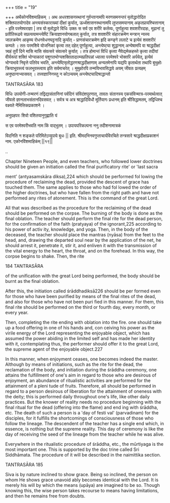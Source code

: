 +++
title = "19"

+++
अथैकोनविंशमाहिकम् । अथ अधरशासनस्थानां गुर्वन्तानामपि मरणसमनन्तरं मृतोद्धारोदित शक्तिपातयोगादेव अन्त्यसंस्काराख्यां दीक्षां कुर्यात्, ऊर्ध्वशासनस्थानामपि लुप्तसमयानाम् अकृतप्रायश्चित्तानाम् - इति परमेश्वराज्ञा | तत्र यो मृतोद्धारे विधिः उक्तः स सर्व एव शरीरे कर्तव्यः, पूर्णाहुत्या शवशरीरदाहः, मूढानां तु प्रतीतिरूढये सप्रत्ययामन्त्येष्टिं क्रियाज्ञानयोगबलात् कुर्यात्, तत्र शवशरीरे संहारक्रमेण मन्त्रान् न्यस्य जालक्रमेण आकृष्य रोधनवेधनघट्टनादि कुर्यात् - प्राणसंचारक्रमेण हृदि कण्ङ्गे ललाटे च इत्येवं शवशरीरं कम्पते । ततः परमशिवे योजनिकां कृत्वा तत् दहेत् पूर्णाहुत्या, अन्त्येष्ट्या शुद्धानाम् अन्येषामपि वा श्राद्धदीक्षां त्र्यहं तुर्ये दिने मासि मासि संवत्सरे संवत्सरे कुर्यात् । तत्र होमान्तं विधिं कृत्वा नैवेद्यमेकहस्ते कृत्वा तदीयां वीर्यरूपां शक्तिं भोग्याकारां पशुगतभोग्यशक्तितादात्म्यप्रतिपन्नां ध्यात्वा परमेश्वरे भोक्तरि अर्पयेत्, इत्येवं भोग्यभावे निवृत्ते पतिरेव भवति, अन्त्येष्टिमृतोद्धरणश्राद्धदीक्षाणाम् अन्यतमेनापि यद्यपि कृतार्थता तथापि बुभुक्षोः क्रियाभूयस्त्वं फलभूयस्त्वाय इति सर्वमाचरेत् । मुमुक्षोरपि तन्मयिभावसिद्धये अयम् जीवतः प्रत्यहम् अनुष्ठानाभ्यासवत् । तत्त्वज्ञानिनस्तु न कोऽप्ययम् अन्त्येष्ट्यादिश्राद्धान्तो 

TANTRASĀRA 183 

विधिः उपयोगी-तन्मरणं तद्विद्यासंतानिनां पर्वदिनं संविदंशपूरणात्, तावतः संतानस्य एकसंविन्मात्र-परमार्थत्वात् जीवतो ज्ञानलाभसंतानदिवसवत् । सर्वत्र च अत्र श्राद्धादिविधौ मूर्तियागः प्रधानम् इति श्रीसिद्धामतम्, तद्विधिश्च वक्ष्यते नैमित्तिकप्रकाशने । 

अनुग्रहपरः शिवो वशितयानुगृह्णाति यं 

स एव परमेश्वरीभवति नाम किं वाद्भुतम् । उपायपरिकल्पना ननु तदीशनामात्रकं 

विदनिति न शङ्कते परिमितेऽप्युपाये बुधः || इति. श्रीमदभिनवगुप्ताचार्यविरचिते तन्त्रसारे श्राद्धदीक्षाप्रकाशनं नाम. एकोनविंशमाहिकंम् ||१९|| 

.. 

Chapter Nineteen People, and even teachers, who followed lower doctrines should be given an initiation called the final purificatory rite' or 'last sacra 

ment' (antyasamskāra diksa),224 which should be performed fol lowing the procedure of reclaiming the dead, provided the descent of grace has touched them. The same applies to those who had fol lowed the order of the higher doctrines, but who have fallen from the right path and have not performed any rites of atonement. This is the command of the great Lord. 

All that was described as the procedure for the reclaiming of the dead should be performed on the corpse. The burning of the body is done as the final oblation. The teacher should perform the final rite for the dead person, for the confirmation of the faith (pratyaya) of the ignorant,225 according to his power of activ ity, knowledge, and yoga. Then, in the body of the deceased, the teacher should place the mantras (nyāsa) from the feet to the head, and, drawing the departed soul near by the application of the net, he should arrest it, penetrate it, stir it, and enliven it with the transmission of the vital energy to the heart, the throat, and on the forehead. In this way, the corpse begins to shake. Then, the rite 

184 TANTRASĀRA 

of the unification with the great Lord being performed, the body should be burnt as the final oblation. 

After this, the initiation called śrāddhadiksā226 should be per formed even for those who have been purified by means of the final rites of the dead, and also for those who have not been puri fied in this manner. For them, this final rite should be performed on the third or fourth day, every month, or every year. 

Then, completing the rite ending with oblation into the fire. one should take up a food offering in one of his hands and, con ceiving his power as the virile energy of the Lord representing the enjoyable object, which has assumed the power abiding in the limited self and has made her identity with it, contemplating thus, the performer should offer it to the great Lord, the supreme agent of the enjoyable object.227 

In this manner, when enjoyment ceases, one becomes indeed the master. Although by means of initiations, such as the rite for the dead, the reclamation of the body, and initiation during the śrāddha ceremony, one attains the fulfillment of one's aim in regard to those who are desirous of enjoyment, an abundance of ritualistic activities are performed for the attainment of a pleni tude of fruits. Therefore, all should be performed in regard to a person desirous of liberation for the attainment of oneness with the deity; this is performed daily throughout one's life, like other daily practices. But the knower of reality needs no procedure beginning with the final ritual for the dead (offering into the flame) and end ing with śrāddha, etc. The death of such a person is a 'day of festi val' (parvadinam) for the disciples, for it fulfills the shortcomings of consciousness of those who follow the lineage. The descendent of the teacher has a single end which, in essence, is nothing but the supreme reality. This day of ceremony is like the day of receiving the seed of the lineage from the teacher while he was alive. 

Everywhere in the ritualistic procedure of śrāddha, etc., the mūrtiyaga is the most important one. This is supported by the doc trine called Sri Siddhāmata. The procedure of it will be described in the naimittika section. 

TANTRASĀRA 185 

Siva is by nature inclined to show grace. Being so inclined, the person on whom He shows grace unavoid ably becomes identical with the Lord. It is merely his will by which the means (upāya) are imagined to be so. Though knowing this, the wise person takes recourse to means having limitations, and then he remains free from doubts. 
